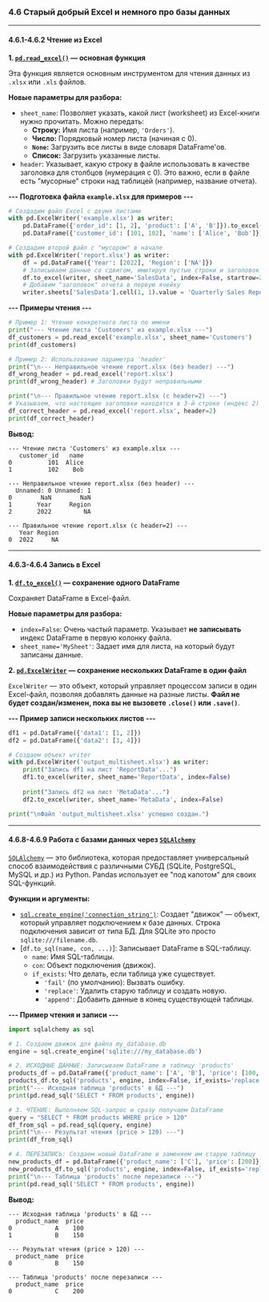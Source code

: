### 4.6 Старый добрый Excel и немного про базы данных

---
#### 4.6.1-4.6.2 Чтение из Excel

**1. [`pd.read_excel()`](https://pandas.pydata.org/pandas-docs/stable/reference/api/pandas.read_excel.html) — основная функция**

Эта функция является основным инструментом для чтения данных из `.xlsx` или `.xls` файлов.

**Новые параметры для разбора:**
*   `sheet_name`: Позволяет указать, какой лист (worksheet) из Excel-книги нужно прочитать. Можно передать:
    *   **Строку:** Имя листа (например, `'Orders'`).
    *   **Число:** Порядковый номер листа (начиная с 0).
    *   **`None`:** Загрузить все листы в виде словаря DataFrame'ов.
    *   **Список:** Загрузить указанные листы.
*   `header`: Указывает, какую строку в файле использовать в качестве заголовка для столбцов (нумерация с 0). Это важно, если в файле есть "мусорные" строки над таблицей (например, название отчета).

**--- Подготовка файла `example.xlsx` для примеров ---**
```python
# Создадим файл Excel с двумя листами
with pd.ExcelWriter('example.xlsx') as writer:
    pd.DataFrame({'order_id': [1, 2], 'product': ['A', 'B']}).to_excel(writer, sheet_name='Orders', index=False)
    pd.DataFrame({'customer_id': [101, 102], 'name': ['Alice', 'Bob']}).to_excel(writer, sheet_name='Customers', index=False)

# Создадим второй файл с "мусором" в начале
with pd.ExcelWriter('report.xlsx') as writer:
    df = pd.DataFrame({'Year': [2022], 'Region': ['NA']})
    # Записываем данные со сдвигом, имитируя пустые строки и заголовок отчета
    df.to_excel(writer, sheet_name='SalesData', index=False, startrow=2)
    # Добавим "заголовок" отчета в первую ячейку
    writer.sheets['SalesData'].cell(1, 1).value = 'Quarterly Sales Report'
```

**--- Примеры чтения ---**
```python
# Пример 1: Чтение конкретного листа по имени
print("--- Чтение листа 'Customers' из example.xlsx ---")
df_customers = pd.read_excel('example.xlsx', sheet_name='Customers')
print(df_customers)

# Пример 2: Использование параметра 'header'
print("\n--- Неправильное чтение report.xlsx (без header) ---")
df_wrong_header = pd.read_excel('report.xlsx')
print(df_wrong_header) # Заголовки будут неправильными

print("\n--- Правильное чтение report.xlsx (с header=2) ---")
# Указываем, что настоящие заголовки находятся в 3-й строке (индекс 2)
df_correct_header = pd.read_excel('report.xlsx', header=2)
print(df_correct_header)
```
**Вывод:**
```
--- Чтение листа 'Customers' из example.xlsx ---
   customer_id   name
0          101  Alice
1          102    Bob

--- Неправильное чтение report.xlsx (без header) ---
  Unnamed: 0 Unnamed: 1
0        NaN        NaN
1       Year     Region
2       2022         NA

--- Правильное чтение report.xlsx (с header=2) ---
   Year Region
0  2022     NA
```
---
#### 4.6.3-4.6.4 Запись в Excel

**1. [`df.to_excel()`](https://pandas.pydata.org/pandas-docs/stable/reference/api/pandas.DataFrame.to_excel.html) — сохранение одного DataFrame**

Сохраняет DataFrame в Excel-файл.

**Новые параметры для разбора:**
*   `index=False`: Очень частый параметр. Указывает **не записывать** индекс DataFrame в первую колонку файла.
*   `sheet_name='MySheet'`: Задает имя для листа, на который будут записаны данные.

**2. [`pd.ExcelWriter`](https://pandas.pydata.org/pandas-docs/stable/reference/api/pandas.ExcelWriter.html) — сохранение нескольких DataFrame в один файл**

`ExcelWriter` — это объект, который управляет процессом записи в один Excel-файл, позволяя добавлять данные на разные листы. **Файл не будет создан/изменен, пока вы не вызовете `.close()` или `.save()`**.

**--- Пример записи нескольких листов ---**
```python
df1 = pd.DataFrame({'data1': [1, 2]})
df2 = pd.DataFrame({'data2': [3, 4]})

# Создаем объект writer
with pd.ExcelWriter('output_multisheet.xlsx') as writer:
    print("Запись df1 на лист 'ReportData'...")
    df1.to_excel(writer, sheet_name='ReportData', index=False)
    
    print("Запись df2 на лист 'MetaData'...")
    df2.to_excel(writer, sheet_name='MetaData', index=False)

print("\nФайл 'output_multisheet.xlsx' успешно создан.")
```
---
#### 4.6.8-4.6.9 Работа с базами данных через [`SQLAlchemy`](https://www.sqlalchemy.org/)

[`SQLAlchemy`](https://www.sqlalchemy.org/) — это библиотека, которая предоставляет универсальный способ взаимодействия с различными СУБД (SQLite, PostgreSQL, MySQL и др.) из Python. Pandas использует ее "под капотом" для своих SQL-функций.

**Функции и аргументы:**
*   [`sql.create_engine('connection_string')`](https://docs.sqlalchemy.org/en/20/core/engines.html#sqlalchemy.create_engine): Создает "движок" — объект, который управляет подключением к базе данных. Строка подключения зависит от типа БД. Для SQLite это просто `sqlite:///filename.db`.
*   [`df.to_sql(name, con, ...)`]: Записывает DataFrame в SQL-таблицу.
    *   `name`: Имя SQL-таблицы.
    *   `con`: Объект подключения (движок).
    *   `if_exists`: Что делать, если таблица уже существует.
        *   `'fail'` (по умолчанию): Вызвать ошибку.
        *   `'replace'`: Удалить старую таблицу и создать новую.
        *   `'append'`: Добавить данные в конец существующей таблицы.

**--- Пример чтения и записи ---**
```python
import sqlalchemy as sql

# 1. Создаем движок для файла my_database.db
engine = sql.create_engine('sqlite:///my_database.db')

# 2. ИСХОДНЫЕ ДАННЫЕ: Записываем DataFrame в таблицу 'products'
products_df = pd.DataFrame({'product_name': ['A', 'B'], 'price': [100, 150]})
products_df.to_sql('products', engine, index=False, if_exists='replace')
print("--- Исходная таблица 'products' в БД ---")
print(pd.read_sql('SELECT * FROM products', engine))

# 3. ЧТЕНИЕ: Выполняем SQL-запрос и сразу получаем DataFrame
query = "SELECT * FROM products WHERE price > 120"
df_from_sql = pd.read_sql(query, engine)
print("\n--- Результат чтения (price > 120) ---")
print(df_from_sql)

# 4. ПЕРЕЗАПИСЬ: Создаем новый DataFrame и заменяем им старую таблицу
new_products_df = pd.DataFrame({'product_name': ['C'], 'price': [200]})
new_products_df.to_sql('products', engine, index=False, if_exists='replace')
print("\n--- Таблица 'products' после перезаписи ---")
print(pd.read_sql('SELECT * FROM products', engine))
```
**Вывод:**
```
--- Исходная таблица 'products' в БД ---
  product_name  price
0            A    100
1            B    150

--- Результат чтения (price > 120) ---
  product_name  price
0            B    150

--- Таблица 'products' после перезаписи ---
  product_name  price
0            C    200
```

